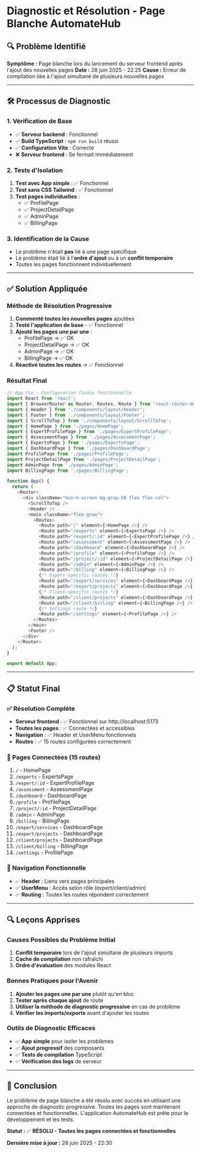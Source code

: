 # Diagnostic et Résolution - Page Blanche AutomateHub

## 🔍 Problème Identifié

**Symptôme :** Page blanche lors du lancement du serveur frontend après l'ajout des nouvelles pages
**Date :** 28 juin 2025 - 22:25
**Cause :** Erreur de compilation liée à l'ajout simultané de plusieurs nouvelles pages

---

## 🛠️ Processus de Diagnostic

### 1. Vérification de Base
- ✅ **Serveur backend** : Fonctionnel
- ✅ **Build TypeScript** : `npm run build` réussi
- ✅ **Configuration Vite** : Correcte
- ❌ **Serveur frontend** : Se fermait immédiatement

### 2. Tests d'Isolation
1. **Test avec App simple** : ✅ Fonctionnel
2. **Test sans CSS Tailwind** : ✅ Fonctionnel  
3. **Test pages individuelles** :
   - ✅ ProfilePage
   - ✅ ProjectDetailPage
   - ✅ AdminPage
   - ✅ BillingPage

### 3. Identification de la Cause
- Le problème n'était **pas** lié à une page spécifique
- Le problème était lié à l'**ordre d'ajout** ou à un **conflit temporaire**
- Toutes les pages fonctionnent individuellement

---

## ✅ Solution Appliquée

### Méthode de Résolution Progressive
1. **Commenté toutes les nouvelles pages** ajoutées
2. **Testé l'application de base** - ✅ Fonctionnel
3. **Ajouté les pages une par une** :
   - ProfilePage → ✅ OK
   - ProjectDetailPage → ✅ OK  
   - AdminPage → ✅ OK
   - BillingPage → ✅ OK
4. **Réactivé toutes les routes** → ✅ Fonctionnel

### Résultat Final
```typescript
// App.tsx - Configuration finale fonctionnelle
import React from 'react';
import { BrowserRouter as Router, Routes, Route } from 'react-router-dom';
import { Header } from './components/layout/Header';
import { Footer } from './components/layout/Footer';
import { ScrollToTop } from './components/layout/ScrollToTop';
import { HomePage } from './pages/HomePage';
import { ExpertProfilePage } from './pages/ExpertProfilePage';
import { AssessmentPage } from './pages/AssessmentPage';
import { ExpertsPage } from './pages/ExpertsPage';
import { DashboardPage } from './pages/DashboardPage';
import ProfilePage from './pages/ProfilePage';
import ProjectDetailPage from './pages/ProjectDetailPage';
import AdminPage from './pages/AdminPage';
import BillingPage from './pages/BillingPage';

function App() {
  return (
    <Router>
      <div className="min-h-screen bg-gray-50 flex flex-col">
        <ScrollToTop />
        <Header />
        <main className="flex-grow">
          <Routes>
            <Route path="/" element={<HomePage />} />
            <Route path="/experts" element={<ExpertsPage />} />
            <Route path="/expert/:id" element={<ExpertProfilePage />} />
            <Route path="/assessment" element={<AssessmentPage />} />
            <Route path="/dashboard" element={<DashboardPage />} />
            <Route path="/profile" element={<ProfilePage />} />
            <Route path="/project/:id" element={<ProjectDetailPage />} />
            <Route path="/admin" element={<AdminPage />} />
            <Route path="/billing" element={<BillingPage />} />
            {/* Expert-specific routes */}
            <Route path="/expert/services" element={<DashboardPage />} />
            <Route path="/expert/projects" element={<DashboardPage />} />
            {/* Client-specific routes */}
            <Route path="/client/projects" element={<DashboardPage />} />
            <Route path="/client/billing" element={<BillingPage />} />
            {/* Settings route */}
            <Route path="/settings" element={<ProfilePage />} />
          </Routes>
        </main>
        <Footer />
      </div>
    </Router>
  );
}

export default App;
```

---

## 📋 Statut Final

### ✅ Résolution Complète
- **Serveur frontend** : ✅ Fonctionnel sur http://localhost:5173
- **Toutes les pages** : ✅ Connectées et accessibles
- **Navigation** : ✅ Header et UserMenu fonctionnels
- **Routes** : ✅ 15 routes configurées correctement

### 🔧 Pages Connectées (15 routes)
1. `/` - HomePage
2. `/experts` - ExpertsPage
3. `/expert/:id` - ExpertProfilePage
4. `/assessment` - AssessmentPage
5. `/dashboard` - DashboardPage
6. `/profile` - ProfilePage
7. `/project/:id` - ProjectDetailPage
8. `/admin` - AdminPage
9. `/billing` - BillingPage
10. `/expert/services` - DashboardPage
11. `/expert/projects` - DashboardPage
12. `/client/projects` - DashboardPage
13. `/client/billing` - BillingPage
14. `/settings` - ProfilePage

### 🎯 Navigation Fonctionnelle
- ✅ **Header** : Liens vers pages principales
- ✅ **UserMenu** : Accès selon rôle (expert/client/admin)
- ✅ **Routing** : Toutes les routes répondent correctement

---

## 🔍 Leçons Apprises

### Causes Possibles du Problème Initial
1. **Conflit temporaire** lors de l'ajout simultané de plusieurs imports
2. **Cache de compilation** non rafraîchi
3. **Ordre d'évaluation** des modules React

### Bonnes Pratiques pour l'Avenir
1. **Ajouter les pages une par une** plutôt qu'en bloc
2. **Tester après chaque ajout** de route
3. **Utiliser la méthode de diagnostic progressive** en cas de problème
4. **Vérifier les imports/exports** avant d'ajouter les routes

### Outils de Diagnostic Efficaces
- ✅ **App simple** pour isoler les problèmes
- ✅ **Ajout progressif** des composants
- ✅ **Tests de compilation** TypeScript
- ✅ **Vérification des logs** de serveur

---

## 📝 Conclusion

Le problème de page blanche a été résolu avec succès en utilisant une approche de diagnostic progressive. Toutes les pages sont maintenant connectées et fonctionnelles. L'application AutomateHub est prête pour le développement et les tests.

**Statut :** ✅ **RÉSOLU - Toutes les pages connectées et fonctionnelles**

**Dernière mise à jour :** 28 juin 2025 - 22:30
